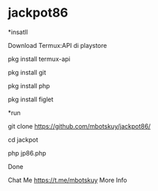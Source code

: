 # jackpot86

*insatll 

Download Termux:API di playstore

pkg install termux-api

pkg install git

pkg install php

pkg install figlet


*run

git clone https://github.com/mbotskuy/jackpot86/

cd jackpot

php jp86.php

Done

Chat Me  https://t.me/mbotskuy More Info
